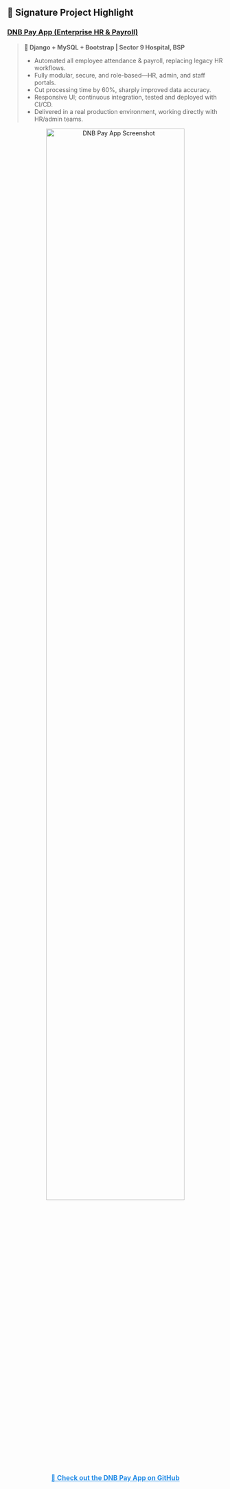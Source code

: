 ## 🚀 Signature Project Highlight

### [DNB Pay App (Enterprise HR & Payroll)](https://github.com/stealthinator45/DNB-pay-system)

> **🧩 Django + MySQL + Bootstrap | Sector 9 Hospital, BSP**
>
> - Automated all employee attendance & payroll, replacing legacy HR workflows.
> - Fully modular, secure, and role-based—HR, admin, and staff portals.
> - Cut processing time by 60%, sharply improved data accuracy.
> - Responsive UI; continuous integration, tested and deployed with CI/CD.
> - Delivered in a real production environment, working directly with HR/admin teams.

<p align="center">
  <a href="https://github.com/stealthinator45/DNB-pay-system">
    <img src="https://raw.githubusercontent.com/stealthinator45/DNB-pay-system/main/screenshots/dashboard.png" alt="DNB Pay App Screenshot" width="80%"/>
  </a>
</p>

<p align="center">
  <a href="https://github.com/stealthinator45/DNB-pay-system" style="font-weight:bold;font-size:1.1em;color:#228be6;">🌟 Check out the DNB Pay App on GitHub</a>
</p>
